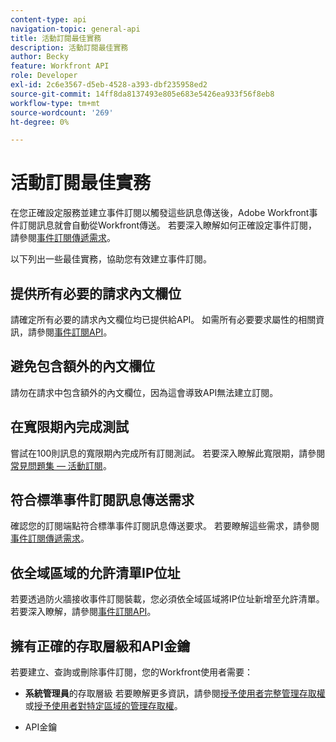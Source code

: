```yaml
---
content-type: api
navigation-topic: general-api
title: 活動訂閱最佳實務
description: 活動訂閱最佳實務
author: Becky
feature: Workfront API
role: Developer
exl-id: 2c6e3567-d5eb-4528-a393-dbf235958ed2
source-git-commit: 14ff8da8137493e805e683e5426ea933f56f8eb8
workflow-type: tm+mt
source-wordcount: '269'
ht-degree: 0%

---
```



# 活動訂閱最佳實務

在您正確設定服務並建立事件訂閱以觸發這些訊息傳送後，Adobe Workfront事件訂閱訊息就會自動從Workfront傳送。 若要深入瞭解如何正確設定事件訂閱，請參閱[事件訂閱傳遞需求](../../wf-api/general/setup-event-sub-endpoint.md)。


以下列出一些最佳實務，協助您有效建立事件訂閱。

## 提供所有必要的請求內文欄位

請確定所有必要的請求內文欄位均已提供給API。 如需所有必要要求屬性的相關資訊，請參閱[事件訂閱API](../../wf-api/general/event-subs-api.md)。

## 避免包含額外的內文欄位

請勿在請求中包含額外的內文欄位，因為這會導致API無法建立訂閱。

## 在寬限期內完成測試

嘗試在100則訊息的寬限期內完成所有訂閱測試。 若要深入瞭解此寬限期，請參閱[常見問題集 — 活動訂閱](../../wf-api/general/event-subs-faq.md)。

## 符合標準事件訂閱訊息傳送需求

確認您的訂閱端點符合標準事件訂閱訊息傳送要求。 若要瞭解這些需求，請參閱[事件訂閱傳遞需求](../../wf-api/general/setup-event-sub-endpoint.md)。

## 依全域區域的允許清單IP位址

若要透過防火牆接收事件訂閱裝載，您必須依全域區域將IP位址新增至允許清單。 若要深入瞭解，請參閱[事件訂閱API](../../wf-api/general/event-subs-api.md)。

## 擁有正確的存取層級和API金鑰

若要建立、查詢或刪除事件訂閱，您的Workfront使用者需要：

* **系統管理員**&#x200B;的存取層級
若要瞭解更多資訊，請參閱[授予使用者完整管理存取權](../../administration-and-setup/add-users/configure-and-grant-access/grant-a-user-full-administrative-access.md)或[授予使用者對特定區域的管理存取權](../../administration-and-setup/add-users/configure-and-grant-access/grant-users-admin-access-certain-areas.md)。

* API金鑰

  <!--
  <p data-mc-conditions="QuicksilverOrClassic.Draft mode">To learn more, see .</p>
  -->
